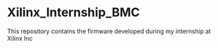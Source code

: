 # Xilinx_Internship_BMC
This repository contains the firmware developed during my internship at Xilinx Inc 
